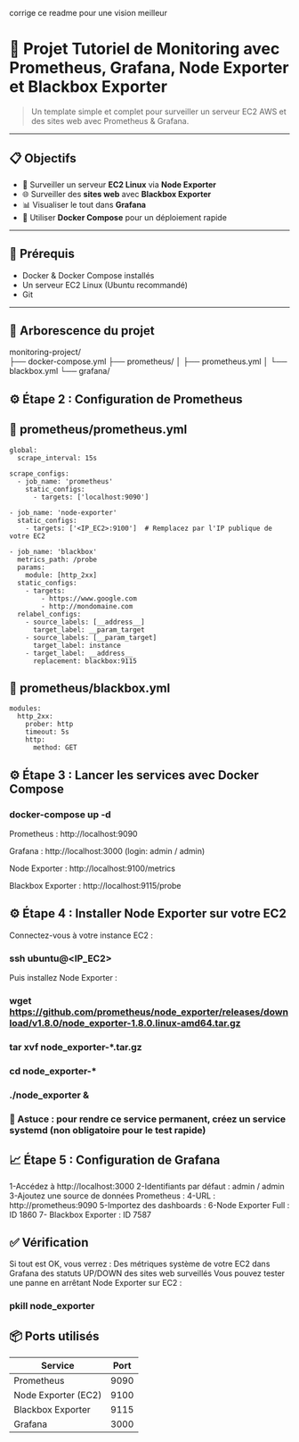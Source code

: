 corrige ce readme pour une vision meilleur 
# 🚀 Projet Tutoriel de Monitoring avec Prometheus, Grafana, Node Exporter et Blackbox Exporter

> Un template simple et complet pour surveiller un serveur EC2 AWS et des sites web avec Prometheus & Grafana.

---

## 📋 Objectifs

- 📡 Surveiller un serveur **EC2 Linux** via **Node Exporter**
- 🌐 Surveiller des **sites web** avec **Blackbox Exporter**
- 📊 Visualiser le tout dans **Grafana**
- 🐳 Utiliser **Docker Compose** pour un déploiement rapide

---

## 🧰 Prérequis

- Docker & Docker Compose installés
- Un serveur EC2 Linux (Ubuntu recommandé)
- Git

---

## 📂 Arborescence du projet

monitoring-project/    
├── docker-compose.yml
├── prometheus/
│ ├── prometheus.yml
│ └── blackbox.yml
└── grafana/

## ⚙️ Étape 2 : Configuration de Prometheus
## 📁 prometheus/prometheus.yml

    global:
      scrape_interval: 15s
    
    scrape_configs:
      - job_name: 'prometheus'
        static_configs:
          - targets: ['localhost:9090']
  
    - job_name: 'node-exporter'
      static_configs:
        - targets: ['<IP_EC2>:9100']  # Remplacez par l'IP publique de votre EC2
  
    - job_name: 'blackbox'
      metrics_path: /probe
      params:
        module: [http_2xx]
      static_configs:
        - targets:
            - https://www.google.com
            - http://mondomaine.com
      relabel_configs:
        - source_labels: [__address__]
          target_label: __param_target
        - source_labels: [__param_target]
          target_label: instance
        - target_label: __address__
          replacement: blackbox:9115

## 📁 prometheus/blackbox.yml

    modules:
      http_2xx:
        prober: http
        timeout: 5s
        http:
          method: GET

## ⚙️ Étape 3 : Lancer les services avec Docker Compose
### docker-compose up -d

Prometheus : http://localhost:9090

Grafana : http://localhost:3000 (login: admin / admin)

Node Exporter : http://localhost:9100/metrics

Blackbox Exporter : http://localhost:9115/probe

## ⚙️ Étape 4 : Installer Node Exporter sur votre EC2
Connectez-vous à votre instance EC2 :

### ssh ubuntu@<IP_EC2>
Puis installez Node Exporter :

### wget https://github.com/prometheus/node_exporter/releases/download/v1.8.0/node_exporter-1.8.0.linux-amd64.tar.gz

### tar xvf node_exporter-*.tar.gz

### cd node_exporter-*

### ./node_exporter &


### 🎯 Astuce : pour rendre ce service permanent, créez un service systemd (non obligatoire pour le test rapide)
## 📈 Étape 5 : Configuration de Grafana

1-Accédez à http://localhost:3000
2-Identifiants par défaut : admin / admin
3-Ajoutez une source de données Prometheus :
4-URL : http://prometheus:9090
5-Importez des dashboards :
6-Node Exporter Full : ID 1860
7- Blackbox Exporter : ID 7587


## ✅ Vérification

Si tout est OK, vous verrez :
Des métriques système de votre EC2 dans Grafana
des statuts UP/DOWN des sites web surveillés
Vous pouvez tester une panne en arrêtant Node Exporter sur EC2 : 


### pkill node_exporter


## 📦 Ports utilisés
| Service             | Port |
| ------------------- | ---- |
| Prometheus          | 9090 |
| Node Exporter (EC2) | 9100 |
| Blackbox Exporter   | 9115 |
| Grafana             | 3000 |
